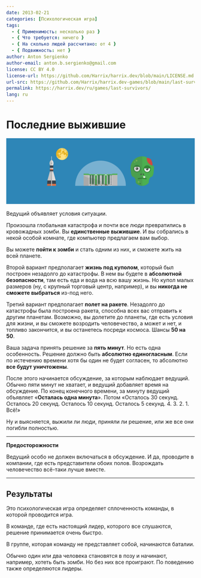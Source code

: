 ```yaml
---
date: 2013-02-21
categories: [Психологическая игра]
tags:
  - { Применимость: несколько раз }
  - { Что требуется: ничего }
  - { На сколько людей рассчитано: от 4 }
  - { Подвижность: нет }
author: Anton Sergienko
author-email: anton.b.sergienko@gmail.com
license: CC BY 4.0
license-url: https://github.com/Harrix/harrix.dev/blob/main/LICENSE.md
url-src: https://github.com/Harrix/harrix.dev-games/blob/main/last-survivors/last-survivors.md
permalink: https://harrix.dev/ru/games/last-survivors/
lang: ru
---
```


# Последние выжившие

![Featured image](featured-image.svg)

Ведущий объявляет условия ситуации.

Произошла глобальная катастрофа и почти все люди превратились в кровожадных зомби. Вы **единственные выжившие**. И вы собрались в некой особой комнате, где компьютер предлагаем вам выбор.

Вы можете **пойти к зомби** и стать одним из них, и сможете жить на всей планете.

Второй вариант предполагает **жизнь под куполом**, который был построен незадолго до катастрофы. В нем вы будете в **абсолютной безопасности**, там есть еда и вода на всю вашу жизнь. Но купол малых размеров (ну, с крупный торговый центр, например), и вы **никогда не сможете выбраться** из-под него.

Третий вариант предполагает **полет на ракете**. Незадолго до катастрофы была построена ракета, способна всех вас отправить к другим планетам. Возможно, вы долетите до планеты, где есть условия для жизни, и вы сможете возродить человечество, а может и нет, и топливо закончится, и вы останетесь посреди космоса. Шансы **50 на 50**.

Ваша задача принять решение за **пять минут**. Но есть одна особенность. Решение должно быть **абсолютно единогласным**. Если по истечению времени хотя бы один не будет согласен, то абсолютно **все будут уничтожены**.

После этого начинается обсуждение, за которым наблюдает ведущий. Обычно пяти минут не хватает, и ведущий добавляет время на обсуждение. По конец конечного времени, за минуту ведущий объявляет «**Осталась одна минута**». Потом «Осталось 30 секунд. Осталось 20 секунд. Осталось 10 секунд. Осталось 5 секунд. 4. 3. 2. 1. Всё!»

Ну и выясняется, выжили ли люди, приняли ли решение, или же все они погибли полностью.

---

**Предосторожности** <!-- !warning -->

Ведущий особо не должен включаться в обсуждение. И да, проводите в компании, где есть представители обоих полов. Возрождать человечество всё-таки лучше вместе.

---

## Результаты

Это психологическая игра определяет сплоченность команды, в которой проводится игра.

В команде, где есть настоящий лидер, которого все слушаются, решение принимается очень быстро.

В группе, которая команду не представляет собой, начинаются баталии.

Обычно один или два человека становятся в позу и начинают, например, хотеть быть зомби. Но без них все проиграют. По поведению также определяются лидеры.
